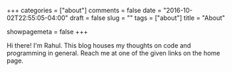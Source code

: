 +++
categories = ["about"]
comments = false
date = "2016-10-02T22:55:05-04:00"
draft = false
slug = ""
tags = ["about"]
title = "About"

showpagemeta = false
+++

Hi there! I'm Rahul. This blog houses my thoughts on code and programming in general. Reach me at one of the given links on the home page.